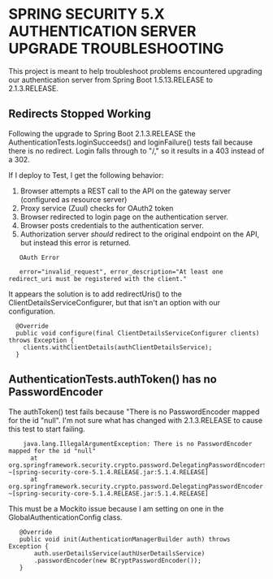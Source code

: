 # SPRING SECURITY 5.X AUTHENTICATION SERVER UPGRADE TROUBLESHOOTING

This project is meant to help troubleshoot problems encountered upgrading our authentication server from 
Spring Boot 1.5.13.RELEASE to 2.1.3.RELEASE.

## Redirects Stopped Working

Following the upgrade to Spring Boot 2.1.3.RELEASE the AuthenticationTests.loginSucceeds() and loginFailure() tests fail because there is no redirect.
Login falls through to "/," so it results in a 403 instead of a 302. 

If I deploy to Test, I get the following behavior:
1) Browser attempts a REST call to the API on the gateway server (configured as resource server)
2) Proxy service (Zuul) checks for OAuth2 token
3) Browser redirected to login page on the authentication server.
4) Browser posts credentials to the authentication server.
5) Authorization server *should* redirect to the original endpoint on the API, but instead this error is returned.

```
   OAuth Error
   
   error="invalid_request", error_description="At least one redirect_uri must be registered with the client."
```

It appears the solution is to add redirectUris() to the ClientDetailsServiceConfigurer, but that isn't an option with our configuration.

```
  @Override
  public void configure(final ClientDetailsServiceConfigurer clients) throws Exception {
    clients.withClientDetails(authClientDetailsService);
  }
```

## AuthenticationTests.authToken() has no PasswordEncoder

The authToken() test fails because "There is no PasswordEncoder mapped for the id "null". I'm not sure what has changed with 2.1.3.RELEASE to cause this test to start failing.

``` 
    java.lang.IllegalArgumentException: There is no PasswordEncoder mapped for the id "null"    
      at org.springframework.security.crypto.password.DelegatingPasswordEncoder$UnmappedIdPasswordEncoder.matches(DelegatingPasswordEncoder.java:244) ~[spring-security-core-5.1.4.RELEASE.jar:5.1.4.RELEASE]   
      at org.springframework.security.crypto.password.DelegatingPasswordEncoder.matches(DelegatingPasswordEncoder.java:198) ~[spring-security-core-5.1.4.RELEASE.jar:5.1.4.RELEASE]
```    
 	
This must be a Mockito issue because I am setting on one in the GlobalAuthenticationConfig class.

``` 
   @Override  
   public void init(AuthenticationManagerBuilder auth) throws Exception {  
       auth.userDetailsService(authUserDetailsService)  
       .passwordEncoder(new BCryptPasswordEncoder());   
   }
```	
